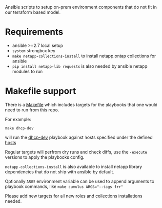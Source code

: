 Ansible scripts to setup on-prem environment components that do not fit in our
terraform based model.

# Requirements

- ansible >=2.7 local setup
- `system` strongbox key
- `make netapp-collections-install` to install netapp.ontap collections for ansible
- `pip install netapp-lib requests` is also needed by ansible netapp modules to run

# Makefile support

There is a [Makefile](./Makefile) which includes targets for the playbooks that
one would need to run from this repo.

For example:
```
make dhcp-dev
```
will run the [dhcp-dev](./dhcp_dev.yaml) playbook against hosts specified under
the defined [hosts](./inventories/hosts)

Regular targets will perfrom dry runs and check diffs, use the `-execute`
versions to apply the playbooks config.

`netapp-collections-install` is also available to install netapp library
dependencies that do not ship with ansible by default.

Optionally `ARGS` environment variable can be used to append arguments to
playbook commands, like `make cumulus ARGS="--tags frr"`

Please add new targets for all new roles and collections installations needed.
